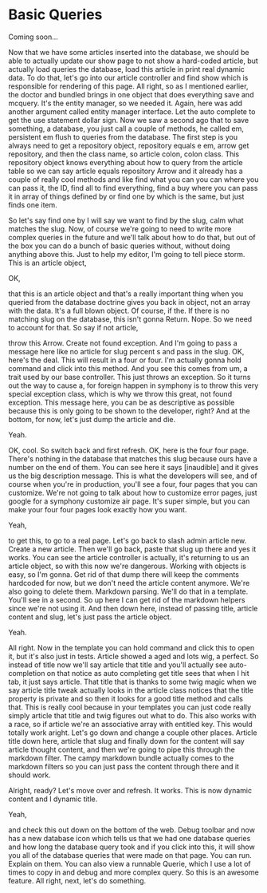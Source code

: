 # Basic Queries

Coming soon...

Now that we have some articles inserted into the database, we should be able to actually update our show page to not show a hard-coded article, but actually load queries the database, load this article in print real dynamic data. To do that, let's go into our article controller and find show which is responsible for rendering of this page. All right, so as I mentioned earlier, the doctor and bundled brings in one object that does everything save and mcquery. It's the entity manager, so we needed it. Again, here was add another argument called entity manager interface. Let the auto complete to get the use statement dollar sign. Now we saw a second ago that to save something, a database, you just call a couple of methods, he called em, persistent em flush to queries from the database. The first step is you always need to get a repository object, repository equals e em, arrow get repository, and then the class name, so article colon, colon class. This repository object knows everything about how to query from the article table so we can say article equals repository Arrow and it already has a couple of really cool methods and like find what you can you can where you can pass it, the ID, find all to find everything, find a buy where you can pass it in array of things defined by or find one by which is the same, but just finds one item. 

So let's say find one by I will say we want to find by the slug, calm what matches the slug. Now, of course we're going to need to write more complex queries in the future and we'll talk about how to do that, but out of the box you can do a bunch of basic queries without, without doing anything above this. Just to help my editor, I'm going to tell piece storm. This is an article object, 

OK, 

that this is an article object and that's a really important thing when you queried from the database doctrine gives you back in object, not an array with the data. It's a full blown object. Of course, if the. If there is no matching slug on the database, this isn't gonna Return. Nope. So we need to account for that. So say if not article, 

throw this Arrow. Create not found exception. And I'm going to pass a message here like no article for slug percent s and pass in the slug. OK, here's the deal. This will result in a four or four. I'm actually gonna hold command and click into this method. And you see this comes from um, a trait used by our base controller. This just throws an exception. So it turns out the way to cause a, for foreign happen in symphony is to throw this very special exception class, which is why we throw this great, not found exception. This message here, you can be as descriptive as possible because this is only going to be shown to the developer, right? And at the bottom, for now, let's just dump the article and die. 

Yeah. 

OK, cool. So switch back and first refresh. OK, here is the four four page. There's nothing in the database that matches this slug because ours have a number on the end of them. You can see here it says [inaudible] and it gives us the big description message. This is what the developers will see, and of course when you're in production, you'll see a four, four pages that you can customize. We're not going to talk about how to customize error pages, just google for a symphony customize air page. It's super simple, but you can make your four four pages look exactly how you want. 

Yeah, 

to get this, to go to a real page. Let's go back to slash admin article new. Create a new article. Then we'll go back, paste that slug up there and yes it works. You can see the article controller is actually, it's returning to us an article object, so with this now we're dangerous. Working with objects is easy, so I'm gonna. Get rid of that dump there will keep the comments hardcoded for now, but we don't need the article content anymore. We're also going to delete them. Markdown parsing. We'll do that in a template. You'll see in a second. So up here I can get rid of the markdown helpers since we're not using it. And then down here, instead of passing title, article content and slug, let's just pass the article object. 

Yeah. 

All right. Now in the template you can hold command and click this to open it, but it's also just in tests. Article showed a aged and lots wig, a perfect. So instead of title now we'll say article that title and you'll actually see auto-completion on that notice as auto completing get title sees that when I hit tab, it just says article. That title that is thanks to some twig magic when we say article title tweak actually looks in the article class notices that the title property is private and so then it looks for a good title method and calls that. This is really cool because in your templates you can just code really simply article that title and twig figures out what to do. This also works with a race, so if article we're an associative array with entitled key. This would totally work aright. Let's go down and change a couple other places. Article title down here, article that slug and finally down for the content will say article thought content, and then we're going to pipe this through the markdown filter. The campy markdown bundle actually comes to the markdown filters so you can just pass the content through there and it should work. 

Alright, ready? Let's move over and refresh. It works. This is now dynamic content and I dynamic title. 

Yeah, 

and check this out down on the bottom of the web. Debug toolbar and now has a new database icon which tells us that we had one database queries and how long the database query took and if you click into this, it will show you all of the database queries that were made on that page. You can run. Explain on them. You can also view a runnable Querie, which I use a lot of times to copy in and debug and more complex query. So this is an awesome feature. All right, next, let's do something.